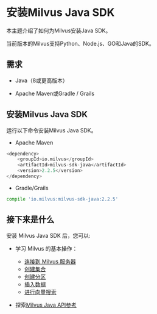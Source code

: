 安装Milvus Java SDK
=================

本主题介绍了如何为Milvus安装Java SDK。

当前版本的Milvus支持Python、Node.js、GO和Java的SDK。

需求
--

* Java（8或更高版本）

* Apache Maven或Gradle / Grails

安装Milvus Java SDK
-----------------

运行以下命令安装Milvus Java SDK。

* Apache Maven

```python
<dependency>
    <groupId>io.milvus</groupId>
    <artifactId>milvus-sdk-java</artifactId>
    <version>2.2.5</version>
</dependency>

```

* Gradle/Grails

```python
compile 'io.milvus:milvus-sdk-java:2.2.5'

```

接下来是什么
------

安装 Milvus Java SDK 后，您可以:

* 学习 Milvus 的基本操作：

	+ [连接到 Milvus 服务器](manage_connection.md)
	+ [创建集合](create_collection.md)
	+ [创建分区](create_partition.md)
	+ [插入数据](insert_data.md)
	+ [进行向量搜索](search.md)

* 探索[Milvus Java API参考](/api-reference/java/v2.2.5/About.md)

